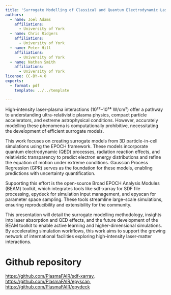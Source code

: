 ```yaml
---
title: 'Surrogate Modelling of Classical and Quantum Electrodynamic Laser Plasma Simulations at Intensities Above 10^22 Wcm^-2'
authors:
  - name: Joel Adams
    affiliations:
      - University of York
  - name: Chris Ridgers
    affiliations:
      - University of York
  - name: Peter Hill
    affiliations:
      - University of York
  - name: Nathan Smith
    affiliations:
      - University of York
license: CC-BY-4.0
exports:
  - format: pdf
    template: ../../template

---
```


High-intensity laser-plasma interactions (10²²–10²⁴ W/cm²) offer a pathway to understanding ultra-relativistic plasma physics, compact particle accelerators, and extreme astrophysical conditions. However, accurately modelling these phenomena is computationally prohibitive, necessitating the development of efficient surrogate models.

This work focuses on creating surrogate models from 3D particle-in-cell simulations using the EPOCH framework. These models incorporate quantum electrodynamic (QED) processes, radiation reaction effects, and relativistic transparency to predict electron energy distributions and refine the equation of motion under extreme conditions. Gaussian Process Regression (GPR) serves as the foundation for these models, enabling predictions with uncertainty quantification.

Supporting this effort is the open-source Broad EPOCH Analysis Modules (BEAM) toolkit, which integrates tools like sdf-xarray for SDF file processing, epydeck for simulation input management, and epyscan for parameter space sampling. These tools streamline large-scale simulations, ensuring reproducibility and extensibility for the community.

This presentation will detail the surrogate modelling methodology, insights into laser absorption and QED effects, and the future development of the BEAM toolkit to enable active learning and higher-dimensional simulations. By accelerating simulation workflows, this work aims to support the growing network of international facilities exploring high-intensity laser-matter interactions.

# Github repository
https://github.com/PlasmaFAIR/sdf-xarray, https://github.com/PlasmaFAIR/epyscan, https://github.com/PlasmaFAIR/epydeck

